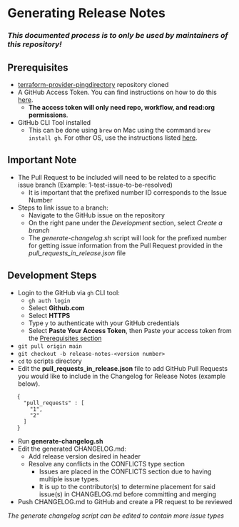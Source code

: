 # Generating Release Notes
### *This documented process is to only be used by maintainers of this repository!*
## Prerequisites
- [terraform-provider-pingdirectory](https://github.com/pingidentity/terraform-provider-pingdirectory) repository cloned
- A GitHub Access Token. You can find instructions on how to do this [here](https://docs.github.com/en/authentication/keeping-your-account-and-data-secure/creating-a-personal-access-token#creating-a-personal-access-token-classic).
  - **The access token will only need repo, workflow, and read:org permissions**.
- GitHub CLI Tool installed
  - This can be done using `brew` on Mac using the command `brew install gh`. For other OS, use the instructions listed [here](https://cli.github.com/manual/installation).
  
## Important Note
- The Pull Request to be included will need to be related to a specific issue branch (Example: 1-test-issue-to-be-resolved)
  - It is important that the prefixed number ID corresponds to the Issue Number
- Steps to link issue to a branch:
  - Navigate to the GitHub issue on the repository
  - On the right pane under the *Development* section, select *Create a branch*
  - The *generate-changelog.sh* script will look for the prefixed number for getting issue information from the Pull Request provided in the *pull_requests_in_release.json* file

## Development Steps
- Login to the GitHub via `gh` CLI tool:
  - `gh auth login`
  - Select **Github.com**
  - Select **HTTPS**
  - Type `y` to authenticate with your GitHub credentials
  - Select **Paste Your Access Token**, then Paste your access token from the [Prerequisites section](#prerequisites)
- `git pull origin main`
- `git checkout -b release-notes-<version number>`
- `cd` to scripts directory
- Edit the **pull_requests_in_release.json** file to add GitHub Pull Requests you would like to include in the Changelog for Release Notes (example below).
```
   {
     "pull_requests" : [
       "1",
       "2" 
     ]
   }
```
- Run **generate-changelog.sh**
- Edit the generated CHANGELOG.md:
  - Add release version desired in header
  - Resolve any conflicts in the CONFLICTS type section
    - Issues are placed in the CONFLICTS section due to having multiple issue types. 
    - It is up to the contributor(s) to determine placement for said issue(s) in CHANGELOG.md before committing and merging
- Push CHANGELOG.md to GitHub and create a PR request to be reviewed

*The generate changelog script can be edited to contain more issue types*